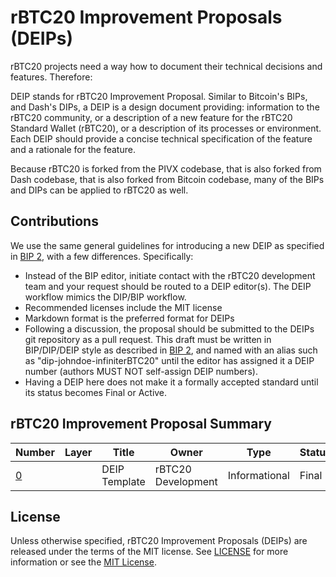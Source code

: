 # rBTC20 Improvement Proposals (DEIPs)

rBTC20 projects need a way how to document their technical decisions and features. Therefore:

DEIP stands for rBTC20 Improvement Proposal. Similar to Bitcoin's BIPs, and Dash's DIPs, a DEIP is a design document providing: information to the rBTC20 community, or a description of a new feature for the rBTC20 Standard Wallet (rBTC20), or a description of its processes or environment. Each DEIP should provide a concise technical specification of the feature and a rationale for the feature.

Because rBTC20 is forked from the PIVX codebase, that is also forked from Dash codebase, that is also forked from Bitcoin codebase, many of the BIPs and DIPs can be applied to rBTC20 as well. 

## Contributions

We use the same general guidelines for introducing a new DEIP as specified in [BIP 2](https://github.com/bitcoin/bips/blob/master/bip-0002.mediawiki), with a few differences. Specifically:

* Instead of the BIP editor, initiate contact with the rBTC20 development team and your request should be routed to a DEIP editor(s). The DEIP workflow mimics the DIP/BIP workflow.
* Recommended licenses include the MIT license
* Markdown format is the preferred format for DEIPs
* Following a discussion, the proposal should be submitted to the DEIPs git repository as a pull request. This draft must be written in BIP/DIP/DEIP style as described in [BIP 2](https://github.com/bitcoin/bips/blob/master/bip-0002.mediawiki), and named with an alias such as "dip-johndoe-infiniterBTC20" until the editor has assigned it a DEIP number (authors MUST NOT self-assign DEIP numbers).
* Having a DEIP here does not make it a formally accepted standard until its status becomes Final or Active.

## rBTC20 Improvement Proposal Summary

Number | Layer | Title | Owner | Type | Status
--- | --- | --- | --- | --- | ---
[0](DEIP0000.md) |  | DEIP Template | rBTC20 Development | Informational | Final

## License

Unless otherwise specified, rBTC20 Improvement Proposals (DEIPs) are released under the terms of the MIT license. See [LICENSE](LICENSE) for more information or see the [MIT License](https://opensource.org/licenses/MIT).
